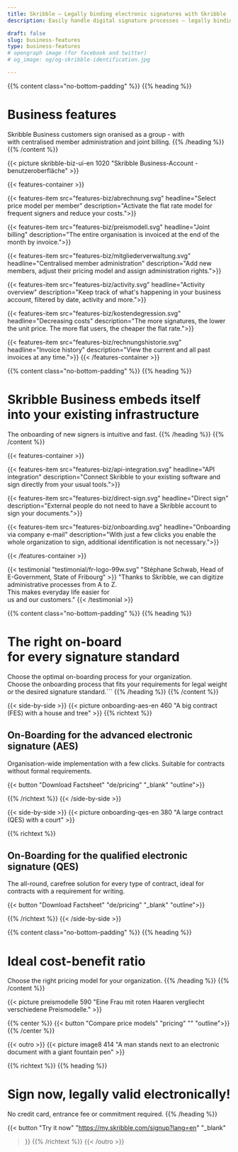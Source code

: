 ```yaml
---
title: Skribble – Legally binding electronic signatures with Skribble
description: Easily handle digital signature processes – legally binding in accordance with Swiss & EU law.

draft: false
slug: business-features
type: business-features
# opengraph image (for facebook and twitter)
# og_image: og/og-skribble-identification.jpg

---
```


{{% content class="no-bottom-padding" %}}
{{% heading %}}
# Business features
Skribble Business customers sign oranised as a group - with <br class="hide-for-mobile">with centralised member administration and joint billing.
{{% /heading %}}
{{% /content %}}

{{< picture skribble-biz-ui-en 1020 "Skribble Business-Account - benutzeroberfläche" >}}

{{< features-container >}}

  {{< features-item src="features-biz/abrechnung.svg" 
    headline="Select price model per member" 
    description="Activate the flat rate model for frequent signers and reduce your costs.">}}

  {{< features-item src="features-biz/preismodell.svg" 
    headline="Joint billing" 
    description="The entire organisation is invoiced at the end of the month by invoice.">}}

  {{< features-item src="features-biz/mitgliederverwaltung.svg" 
    headline="Centralised member administration" 
    description="Add new members, adjust their pricing model and assign administration rights.">}}

  {{< features-item src="features-biz/activity.svg" 
    headline="Activity overview" 
    description="Keep track of what's happening in your business account, filtered by date, activity and more.">}}

  {{< features-item src="features-biz/kostendegression.svg" 
    headline="Decreasing costs" 
    description="The more signatures, the lower the unit price. The more flat users, the cheaper the flat rate.">}}

  {{< features-item src="features-biz/rechnungshistorie.svg" 
    headline="Invoice history" 
    description="View the current and all past invoices at any time.">}}
{{< /features-container >}}

{{% content class="no-bottom-padding" %}}
{{% heading %}}
# Skribble Business embeds itself <br class="hide-for-mobile">into your existing infrastructure
The onboarding of new signers is intuitive and fast.
{{% /heading %}}
{{% /content %}}

{{< features-container >}}

  {{< features-item src="features-biz/api-integration.svg" 
    headline="API integration" 
    description="Connect Skribble to your existing software and sign directly from your usual tools.">}}

  {{< features-item src="features-biz/direct-sign.svg" 
    headline="Direct sign" 
    description="External people do not need to have a Skribble account to sign your documents.">}}

  {{< features-item src="features-biz/onboarding.svg" 
    headline="Onboarding via company e-mail" 
    description="With just a few clicks you enable the whole organization to sign, additional identification is not necessary.">}}

{{< /features-container >}}

[//]: # (--------------------------------------------------------------------------------------------------------------)

{{< testimonial "testimonial/fr-logo-99w.svg" "Stéphane Schwab, Head of E-Government, State of Fribourg" >}}
"Thanks to Skribble, we can digitize administrative processes from A to Z. <br class="hide-for-mobile">This makes everyday life easier for <br class="hide-for-mobile">us and our customers." {{< /testimonial >}}

[//]: # (--------------------------------------------------------------------------------------------------------------)

{{% content class="no-bottom-padding" %}}
{{% heading %}}
# The right on-board <br class="hide-for-mobile">for every signature standard
Choose the optimal on-boarding process for your organization.<br class="hide-for-mobile">
Choose the onboarding process that fits your requirements for legal weight or the desired signature standard.```
{{% /heading %}}
{{% /content %}}

[//]: # (--------------------------------------------------------------------------------------------------------------)

{{< side-by-side >}}
{{< picture onboarding-aes-en 460 "A big contract (FES) with a house and tree" >}}
{{% richtext %}}
## On-Boarding for the advanced electronic signature (AES)
Organisation-wide implementation with a few clicks.
Suitable for contracts without formal requirements.<br>

{{< button
  "Download Factsheet"
  "de/pricing"
  "_blank"
  "outline">}}

{{% /richtext %}}
{{< /side-by-side >}}

[//]: # (--------------------------------------------------------------------------------------------------------------)

{{< side-by-side >}}
{{< picture onboarding-qes-en 380 "A large contract (QES) with a court" >}}

{{% richtext %}}
## On-Boarding for the qualified electronic signature (QES)
The all-round, carefree solution for every type of contract, ideal for contracts with a requirement for writing.<br>

{{< button
  "Download Factsheet"
  "de/pricing"
  "_blank"
  "outline">}}

{{% /richtext %}}
{{< /side-by-side >}}

[//]: # (--------------------------------------------------------------------------------------------------------------)

{{% content class="no-bottom-padding" %}}
{{% heading %}}
# Ideal cost-benefit ratio
Choose the right pricing model for your organization.
{{% /heading %}}
{{% /content %}}

{{< picture preismodelle 590 "Eine Frau mit roten Haaren vergliecht verschiedene Preismodelle." >}}

{{% center %}}
{{< button
  "Compare price models"
  "pricing"
  ""
  "outline">}}
{{% /center %}}

[//]: # (--------------------------------------------------------------------------------------------------------------)

{{< outro >}}
{{< picture image8 414 "A man stands next to an electronic document with a giant fountain pen" >}}

{{% richtext %}}
{{% heading %}}
# Sign now, legally valid electronically!
No credit card, entrance fee or commitment required.
{{% /heading %}}

{{< button
  "Try it now"
  "https://my.skribble.com/signup?lang=en"
  "_blank"
>}}
{{% /richtext %}}
{{< /outro >}}
